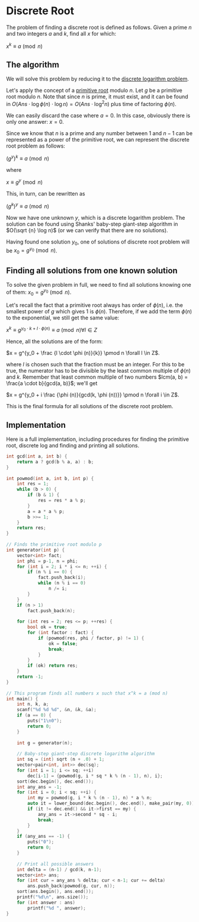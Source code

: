 <!--?title Discrete Root -->

# Discrete Root

The problem of finding a discrete root is defined as follows. Given a prime $n$ and two integers $a$ and $k$, find all $x$ for which:

$x^k \equiv a \pmod n$

## The algorithm

We will solve this problem by reducing it to the [discrete logarithm problem](./algebra/discrete-log.html).

Let's apply the concept of a [primitive root](./algebra/primitive-root.html) modulo $n$. Let $g$ be a primitive root modulo $n$. Note that since $n$ is prime, it must exist, and it can be found in $O(Ans \cdot \log \phi (n) \cdot \log n) = O(Ans \cdot \log^2 n)$ plus time of factoring $\phi (n)$.

We can easily discard the case where $a = 0$. In this case, obviously there is only one answer: $x = 0$.

Since we know that $n$ is a prime and any number between 1 and $n-1$ can be represented as a power of the primitive root, we can represent the discrete root problem as follows:

$(g^y)^k \equiv a \pmod n$

where

$x \equiv g^y \pmod n$

This, in turn, can be rewritten as

$(g^k)^y \equiv a \pmod n$

Now we have one unknown $y$, which is a discrete logarithm problem. The solution can be found using Shanks' baby-step giant-step algorithm in $O(\sqrt {n} \log n)$ (or we can verify that there are no solutions).

Having found one solution $y_0$, one of solutions of discrete root problem will be $x_0 = g^{y_0} \pmod n$.

## Finding all solutions from one known solution

To solve the given problem in full, we need to find all solutions knowing one of them: $x_0 = g^{y_0} \pmod n$.

Let's recall the fact that a primitive root always has order of $\phi (n)$, i.e. the smallest power of $g$ which gives 1 is $\phi (n)$. Therefore, if we add the term $\phi (n)$ to the exponential, we still get the same value:

$x^k \equiv g^{ y_0 \cdot k + l \cdot \phi (n)} \equiv a \pmod n \forall l \in Z$

Hence, all the solutions are of the form:

$x = g^{y_0 + \frac {l \cdot \phi (n)}{k}} \pmod n \forall l \in Z$.

where $l$ is chosen such that the fraction must be an integer. For this to be true, the numerator has to be divisible by the least common multiple of  $\phi (n)$ and $k$. Remember that least common multiple of two numbers $lcm(a, b) = \frac{a \cdot b}{gcd(a, b)}$; we'll get

$x = g^{y_0 + i \frac {\phi (n)}{gcd(k, \phi (n))}} \pmod n \forall i \in Z$.

This is the final formula for all solutions of the discrete root problem.

## Implementation

Here is a full implementation, including procedures for finding the primitive root, discrete log and finding and printing all solutions.

```cpp
int gcd(int a, int b) {
	return a ? gcd(b % a, a) : b;
}
 
int powmod(int a, int b, int p) {
	int res = 1;
	while (b > 0) {
		if (b & 1) {
			res = res * a % p;
		}
		a = a * a % p;
		b >>= 1;
	}
	return res;
}
 
// Finds the primitive root modulo p
int generator(int p) {
	vector<int> fact;
	int phi = p-1, n = phi;
	for (int i = 2; i * i <= n; ++i) {
		if (n % i == 0) {
			fact.push_back(i);
			while (n % i == 0)
				n /= i;
		}
	}
	if (n > 1)
		fact.push_back(n);
 
	for (int res = 2; res <= p; ++res) {
		bool ok = true;
		for (int factor : fact) {
			if (powmod(res, phi / factor, p) != 1) {
				ok = false;
				break;
			}
		}
		if (ok) return res;
	}
	return -1;
}
 
// This program finds all numbers x such that x^k = a (mod n)
int main() {
	int n, k, a;
	scanf("%d %d %d", &n, &k, &a);
	if (a == 0) {
		puts("1\n0");
		return 0;
	}
 
	int g = generator(n);
 
	// Baby-step giant-step discrete logarithm algorithm
	int sq = (int) sqrt (n + .0) + 1;
	vector<pair<int, int>> dec(sq);
	for (int i = 1; i <= sq; ++i)
		dec[i-1] = {powmod(g, i * sq * k % (n - 1), n), i};
	sort(dec.begin(), dec.end());
	int any_ans = -1;
	for (int i = 0; i < sq; ++i) {
		int my = powmod(g, i * k % (n - 1), n) * a % n;
		auto it = lower_bound(dec.begin(), dec.end(), make_pair(my, 0));
		if (it != dec.end() && it->first == my) {
			any_ans = it->second * sq - i;
			break;
		}
	}
	if (any_ans == -1) {
		puts("0");
		return 0;
	}
 
	// Print all possible answers
	int delta = (n-1) / gcd(k, n-1);
	vector<int> ans;
	for (int cur = any_ans % delta; cur < n-1; cur += delta)
		ans.push_back(powmod(g, cur, n));
	sort(ans.begin(), ans.end());
	printf("%d\n", ans.size());
	for (int answer : ans)
		printf("%d ", answer);
}
```

